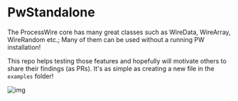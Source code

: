 # PwStandalone

The ProcessWire core has many great classes such as WireData, WireArray, WireRandom etc.; Many of them can be used without a running PW installation!

This repo helps testing those features and hopefully will motivate others to share their findings (as PRs). It's as simple as creating a new file in the `examples` folder!

![img](https://i.imgur.com/WJFNWV6.png)
